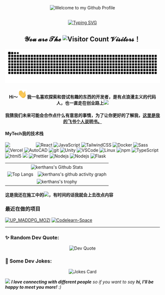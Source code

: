 
<div align="center">
  <img src="https://github.com/BrunnerLivio/brunnerlivio/blob/master/images/welcome.png?raw=true" style="max-width: 100%;" alt="Welcome to my Github Profile" />
  <br />
  <br />


[![Typing SVG](https://readme-typing-svg.demolab.com?font=Pacifico&size=26&duration=4500&pause=1000&color=C62EF7&center=true%C2%A0%C2%A0%E7%9C%9F%E7%9A%84&vCenter=false%C2%A0%C2%A0%E9%94%99%E8%AF%AF%E7%9A%84&repeat=true%C2%A0%C2%A0%E7%9C%9F%E7%9A%84&random=false%C2%A0%C2%A0%E9%94%99%E8%AF%AF%E7%9A%84&width=435&lines=Hi!+I'm+Clint.;Welcome+to+my+Github~;Thank+you+for+meeting+us+here)](https://git.io/typing-svg)
## 𝓨𝓸𝓾 𝓪𝓻𝓮 𝓣𝓱𝓮 ![Visitor Count](https://profile-counter.glitch.me/kerthans/count.svg) 𝓥𝓲𝓼𝓲𝓽𝓸𝓻𝓼！
<!-- ![](https://komarev.com/ghpvc/?username=kerthans&label=Visitors&color=ff69b4&style=plastic) -->

<picture>
  <source media="(prefers-color-scheme: dark)" srcset="https://raw.githubusercontent.com/Peter-JXL/Peter-JXL/output/github-contribution-grid-snake-dark.svg">
  <source media="(prefers-color-scheme: light)" srcset="https://raw.githubusercontent.com/Peter-JXL/Peter-JXL/output/github-contribution-grid-snake.svg">
  <img alt="github contribution grid snake animation" src="https://raw.githubusercontent.com/Peter-JXL/Peter-JXL/output/github-contribution-grid-snake.svg">
</picture>

#### Hi～<img src="https://raw.githubusercontent.com/ABSphreak/ABSphreak/master/gifs/Hi.gif" width="30px">我一名喜欢探索和尝试有趣的东西的开发者，是有点浪漫主义的代码人，也一直走在创业路上<img src="https://emojis.slackmojis.com/emojis/images/1531849430/4246/blob-sunglasses.gif?1531849430" width="30"/>

#### 我猜我们未来可能会合作点什么有意思的事情，为了让你更好的了解我，[这里是我的飞书个人说明书。](https://xi1uh4zvhbc.feishu.cn/docx/Gx6cdEawdoR85OxWZHQcWqw8nMd?from=from_copylink)


</div>

#### MyTech我的技术栈
<img align='left' src='https://user-images.githubusercontent.com/5713670/87202985-820dcb80-c2b6-11ea-9f56-7ec461c497c3.gif' width='100'>
<p>
  <img alt="React" src="https://img.shields.io/badge/-React-45b8d8?style=flat-square&logo=react&logoColor=white" />
  <img alt="JavaScript" src="https://img.shields.io/badge/-JavaScript-%23F7DF1C?style=flat-square&logo=javascript&logoColor=000000&labelColor=%23F7DF1C&color=%23FFCE5A" />
<img alt="TailwindCSS" src="https://img.shields.io/badge/-TailwindCSS-%231a202c?style=flat-square&logo=tailwind-css" />
  <img alt="Docker" src="https://img.shields.io/badge/-Docker-46a2f1?style=flat-square&logo=docker&logoColor=white" />
  <img alt="Sass" src="https://img.shields.io/badge/-Sass-CC6699?style=flat-square&logo=sass&logoColor=white" />
    <img alt="Vercel" src="https://img.shields.io/badge/-Vercel-%23ffffff?style=flat-square&logo=vercel&logoColor=000000" />
  <img alt="AutoCAD" src="https://img.shields.io/badge/-AutoCAD-db7092?style=flat-square&logo=autocad&logoColor=white" />
  <img alt="git" src="https://img.shields.io/badge/-Git-F05032?style=flat-square&logo=git&logoColor=white" />
  <img alt="Unity" src="https://img.shields.io/badge/-Unity-ea2845?style=flat-square&logo=unity&logoColor=white" />
  <img alt="VSCode" src="https://img.shields.io/badge/-VSCode-%23007ACC?style=flat-square&logo=visual-studio-code" />
  <img alt="Linux" src="https://img.shields.io/badge/-Linux-DD0031?style=flat-square&logo=Linux&logoColor=white" />
  <img alt="npm" src="https://img.shields.io/badge/-NPM-CB3837?style=flat-square&logo=npm&logoColor=white" />
    <img alt="TypeScript" src="https://img.shields.io/badge/-TypeScript-007ACC?style=flat-square&logo=typescript&logoColor=white" />
  <img alt="html5" src="https://img.shields.io/badge/-HTML5-E34F26?style=flat-square&logo=html5&logoColor=white" />
  <img src="https://img.shields.io/badge/-CSS3-1572B6?style=flat-square&logo=css3" /> 
  <img alt="Prettier" src="https://img.shields.io/badge/-Prettier-F7B93E?style=flat-square&logo=prettier&logoColor=white" />
  <img alt="Nodejs" src="https://img.shields.io/badge/-Nodejs-43853d?style=flat-square&logo=Node.js&logoColor=white" />
<img alt="Nodejs" src="https://img.shields.io/badge/-Nextjs-000000?style=flat-square&logo=Next.js&logoColor=white" />
<img alt="Flask" src="https://img.shields.io/badge/-Flask-1572B6?style=flat-square&logo=Flask" /> 
</p>


<table>
  <tr>
    <td align="center" colspan="2">
      <img align="center" width="600px" src="https://github-readme-stats.vercel.app/api?username=kerthans&include_all_commits=true&count_private=true&show_icons=true&line_height=20&title_color=7A7ADB&icon_color=2234AE&text_color=D3D3D3&bg_color=0,000000,130F40&hide_border=true" alt="kerthans's Github Stats" />
    </td>
  </tr>
  <tr>
    <td align="center">
      <img align="center" src="https://github-readme-stats.vercel.app/api/top-langs/?username=kerthans" alt="Top Langs" />
    </td>
    <td align="center">
      <img align="center" src="https://github-readme-activity-graph.vercel.app/graph?username=kerthans" alt="kerthans's github activity graph" />
    </td>
  </tr>
  <tr>
    <td align="center" colspan="2">
      <img align="center" src="https://github-profile-trophy.vercel.app/?username=kerthans" alt="kerthans's trophy" />
    </td>
  </tr>
</table>


<!-- <p align="center"> <img align="center" src="https://github-readme-stats.vercel.app/api?username=kerthans&include_all_commits=true&count_private=true&show_icons=true&line_height=20&title_color=7A7ADB&icon_color=2234AE&text_color=D3D3D3&bg_color=0,000000,130F40&hide_border=true" alt="kerthans's Github Stats" />
<p align="center"> <img align="center" src="https://github-readme-stats.vercel.app/api/top-langs/?username=kerthans" alt="Top Langs" />
<p align="center"> <img align="center" src="https://github-readme-activity-graph.vercel.app/graph?username=kerthans" alt="kerthans's github activity graph" />
<p align="center"> <img align="center" src="https://github-profile-trophy.vercel.app/?username=kerthans" alt="kerthans's trophy" /> -->

#### 这是我还在施工中的[![](https://img.shields.io/website?color=0ab9e6&style=flat-square&up_message=airyyy.tech&url=https%3A%2F%2Fxlbd.me&)](https://www.airyyy.tech/)，有时间的话我就会上去改点内容


### 最近在做的项目

[![UP_MADDPG_MOZI](https://svg.bookmark.style/api?url=https://github.com/kerthans/UP_MADDPG_MOZI&mode=dark&style=horizontal)](https://github.com/kerthans/UP_MADDPG_MOZI)
[![Codelearn-Space](https://svg.bookmark.style/api?url=https://github.com/kerthans/Codelearn-Space&mode=light&style=horizontal)](https://github.com/kerthans/Codelearn-Space)

---

<h3 align="left">✨ Random Dev Quote:</h3>
<p align="center">
  <img src="https://quotes-github-readme.vercel.app/api?type=horizontal&theme=catppuccin_mocha&border=true" alt="Dev Quote" />
</p>
<h3 align="left">🤠 Some Dev Jokes:</h3>
<p align="center">
  <img src="https://readme-jokes.vercel.app/api" alt="Jokes Card" />
</p>

<img src="https://media.giphy.com/media/LnQjpWaON8nhr21vNW/giphy.gif" width="60"> <em><b>I love connecting with different people</b> so if you want to say <b>hi, I'll be happy to meet you more!</b> :)</em>